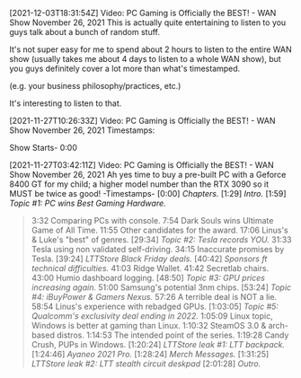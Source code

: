 [2021-12-03T18:31:54Z] Video: PC Gaming is Officially the BEST! - WAN Show November 26, 2021 
This is actually quite entertaining to listen to you guys talk about a bunch of random stuff.

It's not super easy for me to spend about 2 hours to listen to the entire WAN show (usually takes me about 4 days to listen to a whole WAN show), but you guys definitely cover a lot more than what's timestamped.

(e.g. your business philosophy/practices, etc.)

It's interesting to listen to that.

[2021-11-27T10:26:33Z] Video: PC Gaming is Officially the BEST! - WAN Show November 26, 2021 
Timestamps:

Show Starts- 0:00

[2021-11-27T03:42:11Z] Video: PC Gaming is Officially the BEST! - WAN Show November 26, 2021 
Ah yes time to buy a pre-built PC with a Geforce 8400 GT for my child; a higher model number than the RTX 3090 so it MUST be twice as good!
-Timestamps-
[0:00] *Chapters.*
[1:29] *Intro.*
[1:59] *Topic #1: PC wins Best Gaming Hardware.*
   > 3:32 Comparing PCs with console.
   > 7:54 Dark Souls wins Ultimate Game of All Time.
   > 11:55 Other candidates for the award.
   > 17:06 Linus's & Luke's "best" of genres.
[29:34] *Topic #2: Tesla records YOU.*
   > 31:33 Tesla using non validated self-driving.
   > 34:15 Inaccurate promises by Tesla.
[39:24] *LTTStore Black Friday deals.*
[40:42] *Sponsors ft technical difficulties.*
   > 41:03 Ridge Wallet.
   > 41:42 Secretlab chairs.
   > 43:00 Humio dashboard logging.
[48:50] *Topic #3: GPU prices increasing again.*
   > 51:00 Samsung's potential 3nm chips.
[53:24] *Topic #4: iBuyPower & Gamers Nexus.*
   > 57:26 A terrible deal is NOT a lie.
   > 58:54 Linus's experience with rebadged GPUs.
[1:03:05] *Topic #5: Qualcomm's exclusivity deal ending in 2022.*
   > 1:05:09 Linux topic, Windows is better at gaming than Linux.
   > 1:10:32 SteamOS 3.0 & arch-based distros.
   > 1:14:53 The intended point of the series.
   > 1:19:28 Candy Crush, PUPs in Windows.
[1:20:24] *LTTStore leak #1: LTT backpack.*
[1:24:46] *Ayaneo 2021 Pro.*
[1:28:24] *Merch Messages.*
[1:31:25] *LTTStore leak #2: LTT stealth circuit deskpad*
[2:01:28] *Outro.*

